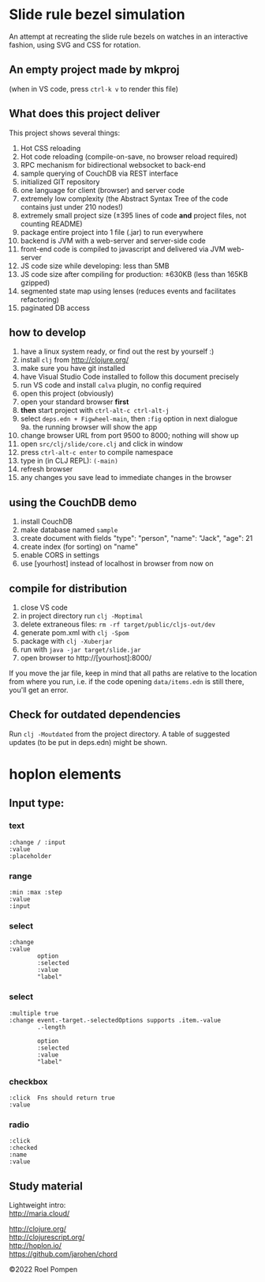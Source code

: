 # Slide rule bezel simulation

An attempt at recreating the slide rule bezels on watches in an interactive fashion, using SVG and CSS for rotation.

## An empty project made by mkproj

(when in VS code, press `ctrl-k v` to render this file)

## What does this project deliver

This project shows several things:

1. Hot CSS reloading
2. Hot code reloading (compile-on-save, no browser reload required)
3. RPC mechanism for bidirectional websocket to back-end
4. sample querying of CouchDB via REST interface
5. initialized GIT repository
6. one language for client (browser) and server code
7. extremely low complexity (the Abstract Syntax Tree of the code contains just under 210 nodes!)
8. extremely small project size (±395 lines of code **and** project files, not counting README)
9. package entire project into 1 file (.jar) to run everywhere
10. backend is JVM with a web-server and server-side code
11. front-end code is compiled to javascript and delivered via JVM web-server
12. JS code size while developing: less than 5MB
13. JS code size after compiling for production: ±630KB (less than 165KB gzipped)
14. segmented state map using lenses (reduces events and facilitates refactoring)
15. paginated DB access

## how to develop

1. have a linux system ready, or find out the rest by yourself :)
2. install `clj` from http://clojure.org/
3. make sure you have git installed
4. have Visual Studio Code installed to follow this document precisely
5. run VS code and install `calva` plugin, no config required
6. open this project (obviously)
7. open your standard browser **first**
8. **then** start project with `ctrl-alt-c ctrl-alt-j`
9. select `deps.edn + Figwheel-main`, then `:fig` option in next dialogue  
9a. the running browser will show the app
10. change browser URL from port 9500 to 8000; nothing will show up
11. open `src/clj/slide/core.clj` and click in window
12. press `ctrl-alt-c enter` to compile namespace
13. type in (in CLJ REPL): `(-main)`
14. refresh browser
15. any changes you save lead to immediate changes in the browser

## using the CouchDB demo

1. install CouchDB
2. make database named `sample`
3. create document with fields "type": "person", "name": "Jack", "age": 21
4. create index (for sorting) on "name"
5. enable CORS in settings
6. use [yourhost] instead of localhost in browser from now on

## compile for distribution

1. close VS code
2. in project directory run `clj -Moptimal`
3. delete extraneous files: `rm -rf target/public/cljs-out/dev`
4. generate pom.xml with `clj -Spom`
5. package with `clj -Xuberjar`
6. run with `java -jar target/slide.jar`
7. open browser to http://[yourhost]:8000/


If you move the jar file, keep in mind that all paths are relative to the location from where you run, i.e. if the code opening `data/items.edn` is still there, you'll get an error.

## Check for outdated dependencies

Run `clj -Moutdated` from the project directory.
A table of suggested updates (to be put in deps.edn) might be shown.

# hoplon elements

## Input type:

### text
```
:change / :input
:value
:placeholder
```
### range
```
:min :max :step
:value
:input
```
### select
```
:change
:value
        option
        :selected
        :value
        "label"
```
### select
```
:multiple true
:change event.-target.-selectedOptions supports .item.-value
        .-length

        option
        :selected
        :value
        "label"
```
### checkbox
```
:click  Fns should return true
:value
```
### radio
```
:click
:checked
:name
:value
```

## Study material

Lightweight intro:  
http://maria.cloud/

http://clojure.org/  
http://clojurescript.org/  
http://hoplon.io/  
https://github.com/jarohen/chord  

©2022 Roel Pompen

